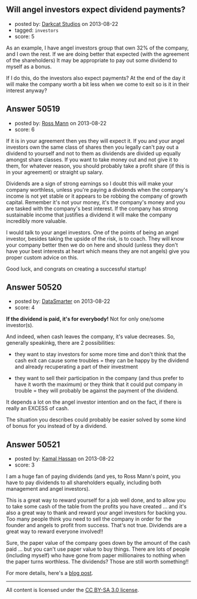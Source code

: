 ## Will angel investors expect dividend payments?

- posted by: [Darkcat Studios](https://stackexchange.com/users/-1/18414-darkcat-studios) on 2013-08-22
- tagged: `investors`
- score: 5

As an example, I have angel investors group that own 32% of the company, and I own the rest. If we are doing better that expected (with the agreement of the shareholders) It may be appropriate to pay out some dividend to myself as a bonus. 

If I do this, do the investors also expect payments?
At the end of the day it will make the company worth a bit less when we come to exit so is it in their interest anyway?


## Answer 50519

- posted by: [Ross Mann](https://stackexchange.com/users/-1/27113-ross-mann) on 2013-08-22
- score: 6

If it is in your agreement then yes they will expect it. If you and your angel investors own the same class of shares then you legally can't pay out a dividend to yourself and not to them as dividends are divided up equally amongst share classes. If you want to take money out and not give it to them, for whatever reason, you should probably take a profit share (if this is in your agreement) or straight up salary.

Dividends are a sign of strong earnings so I doubt this will make your company worthless, unless you're paying a dividends when the company's income is not yet stable or it appears to be robbing the company of growth capital. Remember it's not your money, it's the company's money and you are tasked with the company's best interest. If the company has strong sustainable income that justifies a dividend it will make the company incredibly more valuable.

I would talk to your angel investors. One of the points of being an angel investor, besides taking the upside of the risk, is to coach. They will know your company better then we do on here and should (unless they don't have your best interests at heart which means they are not angels) give you proper custom advice on this.

Good luck, and congrats on creating a successful startup!


## Answer 50520

- posted by: [DataSmarter](https://stackexchange.com/users/-1/27274-datasmarter) on 2013-08-22
- score: 4

**If the dividend is paid, it's for everybody!** Not for only one/some investor(s).

And indeed, when cash leaves the company, it's value decreases. So, generally speakinkg, there are 2 possibilities:

- they want to stay investors for some more time and don't think that the cash exit can cause some troubles = they can be happy by the dividend and already recuperating a part of their investment

- they want to sell their participation in the company (and thus prefer to have it worth the maximum) or they think that it could put company in trouble = they will probably be against the payment of the dividend.

It depends a lot on the angel investor intention and on the fact, if there is really an EXCESS of cash.

The situation you describes could probably be easier solved by some kind of bonus for you instead of by a dividend.


## Answer 50521

- posted by: [Kamal Hassan](https://stackexchange.com/users/-1/27332-kamal-hassan) on 2013-08-22
- score: 3

<p>I am a huge fan of paying dividends (and yes, to Ross Mann's point, you have to pay dividends to all shareholders equally, including both management and angel investors).</p>

<p>This is a great way to reward yourself for a job well done, and to allow you to take some cash of the table from the profits you have created ... and it's also a great way to thank and reward your angel investors for backing you. Too many people think you need to sell the company in order for the founder and angels to profit from success. That's not true. Dividends are a great way to reward everyone involved!!</p>

<p>Sure, the paper value of the company goes down by the amount of the cash paid ... but you can't use paper value to buy things. There are lots of people (including myself) who have gone from paper millionaires to nothing when the paper turns worthless. The dividends? Those are still worth something!!</p>

<p>For more details, here's a <a href="http://blog.venturelynx.com/2013/08/22/in-praise-of-dividends-the-new-exit/" rel="nofollow">blog post</a>.</p>




---

All content is licensed under the [CC BY-SA 3.0 license](https://creativecommons.org/licenses/by-sa/3.0/).
